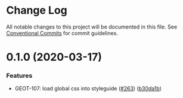 # Change Log

All notable changes to this project will be documented in this file.
See [Conventional Commits](https://conventionalcommits.org) for commit guidelines.

# 0.1.0 (2020-03-17)


### Features

* GEOT-107: load global css into styleguide ([#263](https://github.com/gtms-org/gtms-frontend/issues/263)) ([b30da1b](https://github.com/gtms-org/gtms-frontend/commit/b30da1b131397f03159e95f67ccd74c3786bea3c))
